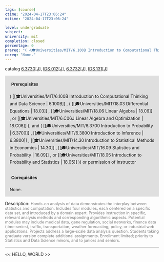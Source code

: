 ```yaml
---
tags: [course]
ctime: "2024-04-17T23:06:24"
mstime: "2024-04-17T23:06:24"

level: undergraduate
subject: 
university: mit
completion: closed
percentage: 0
prereq: "( <🎓Universities/MIT/6.100B Introduction to Computational Thinking and Data Science> , ( <🎓Universities/MIT/18.03 Differential Equations> , <🎓Universities/MIT/18.06 Linear Algebra> , or <🎓Universities/MIT/6.C06J Linear Algebra and Optimization> ), and ( <🎓Universities/MIT/6.3700 Introduction to Probability> , <🎓Universities/MIT/6.3800 Introduction to Inference> , <🎓Universities/MIT/14.30 Introduction to Statistical Methods in Economics> , <🎓Universities/MIT/16.09 Statistics and Probability> , or <🎓Universities/MIT/18.05 Introduction to Probability and Statistics> )) or permission of instructor"
coreq: "None."
---
```


catalog [6.3730[J]](http://student.mit.edu/catalog/m6c.html#6.3730), [IDS.012[J]](http://student.mit.edu/catalog/mIDSa.html#IDS.012), [6.3732[J]](http://student.mit.edu/catalog/m6c.html#6.3732), [IDS.131[J]](http://student.mit.edu/catalog/mIDSa.html#IDS.131)

<span style="display: block; padding: 15px; background-color: rgb(100, 100, 100, 0.2);"><font id="m_prereq3397_0" style="display: block; font-family: Arial, sans-serif; font-weight: bold; padding: 5px">Prerequisites</font><br><span id="prereq3397_0">( [[🎓Universities/MIT/6.100B Introduction to Computational Thinking and Data Science | 6.100B]] , ( [[🎓Universities/MIT/18.03 Differential Equations | 18.03]] , [[🎓Universities/MIT/18.06 Linear Algebra | 18.06]] , or [[🎓Universities/MIT/6.C06J Linear Algebra and Optimization | 18.C06]] ), and ( [[🎓Universities/MIT/6.3700 Introduction to Probability | 6.3700]] , [[🎓Universities/MIT/6.3800 Introduction to Inference | 6.3800]] , [[🎓Universities/MIT/14.30 Introduction to Statistical Methods in Economics | 14.30]] , [[🎓Universities/MIT/16.09 Statistics and Probability | 16.09]] , or [[🎓Universities/MIT/18.05 Introduction to Probability and Statistics | 18.05]] )) or permission of instructor</span></span>
<span style="display: block; padding: 15px; background-color: rgb(100, 100, 100, 0.2);"><font id="m_coreq3397_0" style="display: block; font-family: Arial, sans-serif; font-weight: bold; padding: 5px">Corequisites</font><br><span id="coreq3397_0">None.</span></span>

<font style="">Description:</font>
<font style="color: grey; font-size: 0.8rem;">Hands-on analysis of data demonstrates the interplay between statistics and computation. Includes four modules, each centered on a specific data set, and introduced by a domain expert. Provides instruction in specific, relevant analysis methods and corresponding algorithmic aspects. Potential modules may include medical data, gene regulation, social networks, finance data (time series), traffic, transportation, weather forecasting, policy, or industrial web applications. Projects address a large-scale data analysis question. Students taking graduate version complete additional assignments. Enrollment limited; priority to Statistics and Data Science minors, and to juniors and seniors.</font>



---

<< HELLO, WORLD >>
